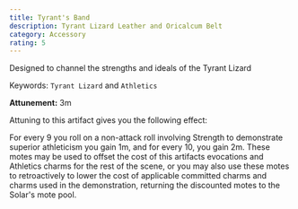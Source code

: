 ```yaml
---
title: Tyrant's Band
description: Tyrant Lizard Leather and Oricalcum Belt
category: Accessory
rating: 5
---
```


Designed to channel the strengths and ideals of the Tyrant Lizard

Keywords: `Tyrant Lizard` and `Athletics`

**Attunement:** 3m

Attuning to this artifact gives you the following effect:

For every 9 you roll on a non-attack roll involving Strength to demonstrate superior athleticism you gain 1m, and for every 10, you gain 2m. These motes may be used to offset the cost of this artifacts evocations and Athletics charms for the rest of the scene, or you may also use these motes to retroactively to lower the cost of applicable committed charms and charms used in the demonstration, returning the discounted motes to the Solar's mote pool.

